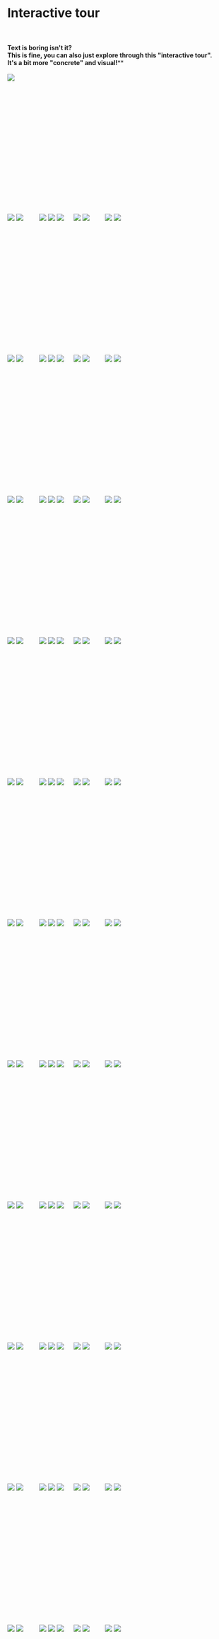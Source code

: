 # Interactive tour

<br><br>
<b>Text is boring isn't it?</b>  
<b>This is fine, you can also just explore through this "interactive tour".</b>  
<b>It's a bit more "concrete" and visual!</b>**
<br><br>
<a href="https://github.com/pl453s/linux-mint-gnome/blob/main/tour/tour.md#1msd"><img src="../btn/begin.png"></a>

<br><br><br><br><br><br><br><br><br><br><br><br><br><br><br><br>

<span id="1whl">
  <a href="https://github.com/pl453s/linux-mint-gnome/blob/main/tour/tour.md#1whl"><img src="../btn/back_inactive.png"></a>
  <a href="https://github.com/pl453s/linux-mint-gnome/blob/main/tour/tour.md#2whl"><img src="../btn/next.png"></a>
  &emsp;&emsp;
  <a href="https://github.com/pl453s/linux-mint-gnome/blob/main/tour/tour.md#1whl"><img src="../btn/panel_on_inactive.png"></a>
  <a href="https://github.com/pl453s/linux-mint-gnome/blob/main/tour/tour.md#1whl"><img src="../btn/dock_off_inactive.png"></a>
  <a href="https://github.com/pl453s/linux-mint-gnome/blob/main/tour/tour.md#1whl"><img src="../btn/dash_off_inactive.png"></a>
  &emsp;
  <a href="https://github.com/pl453s/linux-mint-gnome/blob/main/tour/tour.md#1whl"><img src="../btn/icons_off_inactive.png"></a>
  <a href="https://github.com/pl453s/linux-mint-gnome/blob/main/tour/tour.md#1whl"><img src="../btn/dark_off_inactive.png"></a>
  &emsp;&emsp;
  <a href="https://github.com/pl453s/linux-mint-gnome"><img src="../btn/exit.png"></a>
  <img src="../img/1.png">
</span>

<br><br><br><br><br><br><br><br><br><br><br><br><br><br><br><br>

<span id="1whd">
  <a href="https://github.com/pl453s/linux-mint-gnome/blob/main/tour/tour.md#1whd"><img src="../btn/back_inactive.png"></a>
  <a href="https://github.com/pl453s/linux-mint-gnome/blob/main/tour/tour.md#2whd"><img src="../btn/next.png"></a>
  &emsp;&emsp;
  <a href="https://github.com/pl453s/linux-mint-gnome/blob/main/tour/tour.md#1whd"><img src="../btn/panel_on_inactive.png"></a>
  <a href="https://github.com/pl453s/linux-mint-gnome/blob/main/tour/tour.md#1whd"><img src="../btn/dock_off_inactive.png"></a>
  <a href="https://github.com/pl453s/linux-mint-gnome/blob/main/tour/tour.md#1whd"><img src="../btn/dash_off_inactive.png"></a>
  &emsp;
  <a href="https://github.com/pl453s/linux-mint-gnome/blob/main/tour/tour.md#1whd"><img src="../btn/icons_off_inactive.png"></a>
  <a href="https://github.com/pl453s/linux-mint-gnome/blob/main/tour/tour.md#1whd"><img src="../btn/dark_on_inactive.png"></a>
  &emsp;&emsp;
  <a href="https://github.com/pl453s/linux-mint-gnome"><img src="../btn/exit.png"></a>
  <img src="../img/1.png">
</span>

<br><br><br><br><br><br><br><br><br><br><br><br><br><br><br><br>

<span id="1wsl">
  <a href="https://github.com/pl453s/linux-mint-gnome/blob/main/tour/tour.md#1wsl"><img src="../btn/back_inactive.png"></a>
  <a href="https://github.com/pl453s/linux-mint-gnome/blob/main/tour/tour.md#2wsl"><img src="../btn/next.png"></a>
  &emsp;&emsp;
  <a href="https://github.com/pl453s/linux-mint-gnome/blob/main/tour/tour.md#1wsl"><img src="../btn/panel_on_inactive.png"></a>
  <a href="https://github.com/pl453s/linux-mint-gnome/blob/main/tour/tour.md#1wsl"><img src="../btn/dock_off_inactive.png"></a>
  <a href="https://github.com/pl453s/linux-mint-gnome/blob/main/tour/tour.md#1wsl"><img src="../btn/dash_off_inactive.png"></a>
  &emsp;
  <a href="https://github.com/pl453s/linux-mint-gnome/blob/main/tour/tour.md#1wsl"><img src="../btn/icons_on_inactive.png"></a>
  <a href="https://github.com/pl453s/linux-mint-gnome/blob/main/tour/tour.md#1wsl"><img src="../btn/dark_off_inactive.png"></a>
  &emsp;&emsp;
  <a href="https://github.com/pl453s/linux-mint-gnome"><img src="../btn/exit.png"></a>
  <img src="../img/1.png">
</span>

<br><br><br><br><br><br><br><br><br><br><br><br><br><br><br><br>

<span id="1wsd">
  <a href="https://github.com/pl453s/linux-mint-gnome/blob/main/tour/tour.md#1wsd"><img src="../btn/back_inactive.png"></a>
  <a href="https://github.com/pl453s/linux-mint-gnome/blob/main/tour/tour.md#2wsd"><img src="../btn/next.png"></a>
  &emsp;&emsp;
  <a href="https://github.com/pl453s/linux-mint-gnome/blob/main/tour/tour.md#1wsd"><img src="../btn/panel_on_inactive.png"></a>
  <a href="https://github.com/pl453s/linux-mint-gnome/blob/main/tour/tour.md#1wsd"><img src="../btn/dock_off_inactive.png"></a>
  <a href="https://github.com/pl453s/linux-mint-gnome/blob/main/tour/tour.md#1wsd"><img src="../btn/dash_off_inactive.png"></a>
  &emsp;
  <a href="https://github.com/pl453s/linux-mint-gnome/blob/main/tour/tour.md#1wsd"><img src="../btn/icons_on_inactive.png"></a>
  <a href="https://github.com/pl453s/linux-mint-gnome/blob/main/tour/tour.md#1wsd"><img src="../btn/dark_on_inactive.png"></a>
  &emsp;&emsp;
  <a href="https://github.com/pl453s/linux-mint-gnome"><img src="../btn/exit.png"></a>
  <img src="../img/1.png">
</span>

<br><br><br><br><br><br><br><br><br><br><br><br><br><br><br><br>

<span id="1mhl">
  <a href="https://github.com/pl453s/linux-mint-gnome/blob/main/tour/tour.md#1mhl"><img src="../btn/back_inactive.png"></a>
  <a href="https://github.com/pl453s/linux-mint-gnome/blob/main/tour/tour.md#2mhl"><img src="../btn/next.png"></a>
  &emsp;&emsp;
  <a href="https://github.com/pl453s/linux-mint-gnome/blob/main/tour/tour.md#1mhl"><img src="../btn/panel_off_inactive.png"></a>
  <a href="https://github.com/pl453s/linux-mint-gnome/blob/main/tour/tour.md#1mhl"><img src="../btn/dock_on_inactive.png"></a>
  <a href="https://github.com/pl453s/linux-mint-gnome/blob/main/tour/tour.md#1mhl"><img src="../btn/dash_off_inactive.png"></a>
  &emsp;
  <a href="https://github.com/pl453s/linux-mint-gnome/blob/main/tour/tour.md#1mhl"><img src="../btn/icons_off_inactive.png"></a>
  <a href="https://github.com/pl453s/linux-mint-gnome/blob/main/tour/tour.md#1mhl"><img src="../btn/dark_off_inactive.png"></a>
  &emsp;&emsp;
  <a href="https://github.com/pl453s/linux-mint-gnome"><img src="../btn/exit.png"></a>
  <img src="../img/1.png">
</span>

<br><br><br><br><br><br><br><br><br><br><br><br><br><br><br><br>

<span id="1mhd">
  <a href="https://github.com/pl453s/linux-mint-gnome/blob/main/tour/tour.md#1mhd"><img src="../btn/back_inactive.png"></a>
  <a href="https://github.com/pl453s/linux-mint-gnome/blob/main/tour/tour.md#2mhd"><img src="../btn/next.png"></a>
  &emsp;&emsp;
  <a href="https://github.com/pl453s/linux-mint-gnome/blob/main/tour/tour.md#1mhd"><img src="../btn/panel_off_inactive.png"></a>
  <a href="https://github.com/pl453s/linux-mint-gnome/blob/main/tour/tour.md#1mhd"><img src="../btn/dock_on_inactive.png"></a>
  <a href="https://github.com/pl453s/linux-mint-gnome/blob/main/tour/tour.md#1mhd"><img src="../btn/dash_off_inactive.png"></a>
  &emsp;
  <a href="https://github.com/pl453s/linux-mint-gnome/blob/main/tour/tour.md#1mhd"><img src="../btn/icons_off_inactive.png"></a>
  <a href="https://github.com/pl453s/linux-mint-gnome/blob/main/tour/tour.md#1mhd"><img src="../btn/dark_on_inactive.png"></a>
  &emsp;&emsp;
  <a href="https://github.com/pl453s/linux-mint-gnome"><img src="../btn/exit.png"></a>
  <img src="../img/1.png">
</span>

<br><br><br><br><br><br><br><br><br><br><br><br><br><br><br><br>

<span id="1msl">
  <a href="https://github.com/pl453s/linux-mint-gnome/blob/main/tour/tour.md#1msl"><img src="../btn/back_inactive.png"></a>
  <a href="https://github.com/pl453s/linux-mint-gnome/blob/main/tour/tour.md#2msl"><img src="../btn/next.png"></a>
  &emsp;&emsp;
  <a href="https://github.com/pl453s/linux-mint-gnome/blob/main/tour/tour.md#1msl"><img src="../btn/panel_off_inactive.png"></a>
  <a href="https://github.com/pl453s/linux-mint-gnome/blob/main/tour/tour.md#1msl"><img src="../btn/dock_on_inactive.png"></a>
  <a href="https://github.com/pl453s/linux-mint-gnome/blob/main/tour/tour.md#1msl"><img src="../btn/dash_off_inactive.png"></a>
  &emsp;
  <a href="https://github.com/pl453s/linux-mint-gnome/blob/main/tour/tour.md#1msl"><img src="../btn/icons_on_inactive.png"></a>
  <a href="https://github.com/pl453s/linux-mint-gnome/blob/main/tour/tour.md#1msl"><img src="../btn/dark_off_inactive.png"></a>
  &emsp;&emsp;
  <a href="https://github.com/pl453s/linux-mint-gnome"><img src="../btn/exit.png"></a>
  <img src="../img/1.png">
</span>

<br><br><br><br><br><br><br><br><br><br><br><br><br><br><br><br>

<span id="1msd">
  <a href="https://github.com/pl453s/linux-mint-gnome/blob/main/tour/tour.md#1msd"><img src="../btn/back_inactive.png"></a>
  <a href="https://github.com/pl453s/linux-mint-gnome/blob/main/tour/tour.md#2msd"><img src="../btn/next.png"></a>
  &emsp;&emsp;
  <a href="https://github.com/pl453s/linux-mint-gnome/blob/main/tour/tour.md#1msd"><img src="../btn/panel_off_inactive.png"></a>
  <a href="https://github.com/pl453s/linux-mint-gnome/blob/main/tour/tour.md#1msd"><img src="../btn/dock_on_inactive.png"></a>
  <a href="https://github.com/pl453s/linux-mint-gnome/blob/main/tour/tour.md#1msd"><img src="../btn/dash_off_inactive.png"></a>
  &emsp;
  <a href="https://github.com/pl453s/linux-mint-gnome/blob/main/tour/tour.md#1msd"><img src="../btn/icons_on_inactive.png"></a>
  <a href="https://github.com/pl453s/linux-mint-gnome/blob/main/tour/tour.md#1msd"><img src="../btn/dark_on_inactive.png"></a>
  &emsp;&emsp;
  <a href="https://github.com/pl453s/linux-mint-gnome"><img src="../btn/exit.png"></a>
  <img src="../img/1.png">
</span>

<br><br><br><br><br><br><br><br><br><br><br><br><br><br><br><br>

<span id="1ghl">
  <a href="https://github.com/pl453s/linux-mint-gnome/blob/main/tour/tour.md#1ghl"><img src="../btn/back_inactive.png"></a>
  <a href="https://github.com/pl453s/linux-mint-gnome/blob/main/tour/tour.md#2ghl"><img src="../btn/next.png"></a>
  &emsp;&emsp;
  <a href="https://github.com/pl453s/linux-mint-gnome/blob/main/tour/tour.md#1ghl"><img src="../btn/panel_off_inactive.png"></a>
  <a href="https://github.com/pl453s/linux-mint-gnome/blob/main/tour/tour.md#1ghl"><img src="../btn/dock_off_inactive.png"></a>
  <a href="https://github.com/pl453s/linux-mint-gnome/blob/main/tour/tour.md#1ghl"><img src="../btn/dash_on_inactive.png"></a>
  &emsp;
  <a href="https://github.com/pl453s/linux-mint-gnome/blob/main/tour/tour.md#1ghl"><img src="../btn/icons_off_inactive.png"></a>
  <a href="https://github.com/pl453s/linux-mint-gnome/blob/main/tour/tour.md#1ghl"><img src="../btn/dark_off_inactive.png"></a>
  &emsp;&emsp;
  <a href="https://github.com/pl453s/linux-mint-gnome"><img src="../btn/exit.png"></a>
  <img src="../img/1.png">
</span>

<br><br><br><br><br><br><br><br><br><br><br><br><br><br><br><br>

<span id="1ghd">
  <a href="https://github.com/pl453s/linux-mint-gnome/blob/main/tour/tour.md#1ghd"><img src="../btn/back_inactive.png"></a>
  <a href="https://github.com/pl453s/linux-mint-gnome/blob/main/tour/tour.md#2ghd"><img src="../btn/next.png"></a>
  &emsp;&emsp;
  <a href="https://github.com/pl453s/linux-mint-gnome/blob/main/tour/tour.md#1ghd"><img src="../btn/panel_off_inactive.png"></a>
  <a href="https://github.com/pl453s/linux-mint-gnome/blob/main/tour/tour.md#1ghd"><img src="../btn/dock_off_inactive.png"></a>
  <a href="https://github.com/pl453s/linux-mint-gnome/blob/main/tour/tour.md#1ghd"><img src="../btn/dash_on_inactive.png"></a>
  &emsp;
  <a href="https://github.com/pl453s/linux-mint-gnome/blob/main/tour/tour.md#1ghd"><img src="../btn/icons_off_inactive.png"></a>
  <a href="https://github.com/pl453s/linux-mint-gnome/blob/main/tour/tour.md#1ghd"><img src="../btn/dark_on_inactive.png"></a>
  &emsp;&emsp;
  <a href="https://github.com/pl453s/linux-mint-gnome"><img src="../btn/exit.png"></a>
  <img src="../img/1.png">
</span>

<br><br><br><br><br><br><br><br><br><br><br><br><br><br><br><br>

<span id="1gsl">
  <a href="https://github.com/pl453s/linux-mint-gnome/blob/main/tour/tour.md#1gsl"><img src="../btn/back_inactive.png"></a>
  <a href="https://github.com/pl453s/linux-mint-gnome/blob/main/tour/tour.md#2gsl"><img src="../btn/next.png"></a>
  &emsp;&emsp;
  <a href="https://github.com/pl453s/linux-mint-gnome/blob/main/tour/tour.md#1gsl"><img src="../btn/panel_off_inactive.png"></a>
  <a href="https://github.com/pl453s/linux-mint-gnome/blob/main/tour/tour.md#1gsl"><img src="../btn/dock_off_inactive.png"></a>
  <a href="https://github.com/pl453s/linux-mint-gnome/blob/main/tour/tour.md#1gsl"><img src="../btn/dash_on_inactive.png"></a>
  &emsp;
  <a href="https://github.com/pl453s/linux-mint-gnome/blob/main/tour/tour.md#1gsl"><img src="../btn/icons_on_inactive.png"></a>
  <a href="https://github.com/pl453s/linux-mint-gnome/blob/main/tour/tour.md#1gsl"><img src="../btn/dark_off_inactive.png"></a>
  &emsp;&emsp;
  <a href="https://github.com/pl453s/linux-mint-gnome"><img src="../btn/exit.png"></a>
  <img src="../img/1.png">
</span>

<br><br><br><br><br><br><br><br><br><br><br><br><br><br><br><br>

<span id="1gsd">
  <a href="https://github.com/pl453s/linux-mint-gnome/blob/main/tour/tour.md#1gsd"><img src="../btn/back_inactive.png"></a>
  <a href="https://github.com/pl453s/linux-mint-gnome/blob/main/tour/tour.md#2gsd"><img src="../btn/next.png"></a>
  &emsp;&emsp;
  <a href="https://github.com/pl453s/linux-mint-gnome/blob/main/tour/tour.md#1gsd"><img src="../btn/panel_off_inactive.png"></a>
  <a href="https://github.com/pl453s/linux-mint-gnome/blob/main/tour/tour.md#1gsd"><img src="../btn/dock_off_inactive.png"></a>
  <a href="https://github.com/pl453s/linux-mint-gnome/blob/main/tour/tour.md#1gsd"><img src="../btn/dash_on_inactive.png"></a>
  &emsp;
  <a href="https://github.com/pl453s/linux-mint-gnome/blob/main/tour/tour.md#1gsd"><img src="../btn/icons_on_inactive.png"></a>
  <a href="https://github.com/pl453s/linux-mint-gnome/blob/main/tour/tour.md#1gsd"><img src="../btn/dark_on_inactive.png"></a>
  &emsp;&emsp;
  <a href="https://github.com/pl453s/linux-mint-gnome"><img src="../btn/exit.png"></a>
  <img src="../img/1.png">
</span>

<br><br><br><br><br><br><br><br><br><br><br><br><br><br><br><br>

<span id="2whl">
  <a href="https://github.com/pl453s/linux-mint-gnome/blob/main/tour/tour.md#1whl"><img src="../btn/back.png"></a>
  <a href="https://github.com/pl453s/linux-mint-gnome/blob/main/tour/tour.md#3whl"><img src="../btn/next.png"></a>
  &emsp;&emsp;
  <a href="https://github.com/pl453s/linux-mint-gnome/blob/main/tour/tour.md#2whl"><img src="../btn/panel_on_inactive.png"></a>
  <a href="https://github.com/pl453s/linux-mint-gnome/blob/main/tour/tour.md#2whl"><img src="../btn/dock_off_inactive.png"></a>
  <a href="https://github.com/pl453s/linux-mint-gnome/blob/main/tour/tour.md#2whl"><img src="../btn/dash_off_inactive.png"></a>
  &emsp;
  <a href="https://github.com/pl453s/linux-mint-gnome/blob/main/tour/tour.md#2whl"><img src="../btn/icons_off_inactive.png"></a>
  <a href="https://github.com/pl453s/linux-mint-gnome/blob/main/tour/tour.md#2whl"><img src="../btn/dark_off_inactive.png"></a>
  &emsp;&emsp;
  <a href="https://github.com/pl453s/linux-mint-gnome"><img src="../btn/exit.png"></a>
  <img src="../img/2.png">
</span>

<br><br><br><br><br><br><br><br><br><br><br><br><br><br><br><br>

<span id="2whd">
  <a href="https://github.com/pl453s/linux-mint-gnome/blob/main/tour/tour.md#1whd"><img src="../btn/back.png"></a>
  <a href="https://github.com/pl453s/linux-mint-gnome/blob/main/tour/tour.md#3whd"><img src="../btn/next.png"></a>
  &emsp;&emsp;
  <a href="https://github.com/pl453s/linux-mint-gnome/blob/main/tour/tour.md#2whd"><img src="../btn/panel_on_inactive.png"></a>
  <a href="https://github.com/pl453s/linux-mint-gnome/blob/main/tour/tour.md#2whd"><img src="../btn/dock_off_inactive.png"></a>
  <a href="https://github.com/pl453s/linux-mint-gnome/blob/main/tour/tour.md#2whd"><img src="../btn/dash_off_inactive.png"></a>
  &emsp;
  <a href="https://github.com/pl453s/linux-mint-gnome/blob/main/tour/tour.md#2whd"><img src="../btn/icons_off_inactive.png"></a>
  <a href="https://github.com/pl453s/linux-mint-gnome/blob/main/tour/tour.md#2whd"><img src="../btn/dark_on_inactive.png"></a>
  &emsp;&emsp;
  <a href="https://github.com/pl453s/linux-mint-gnome"><img src="../btn/exit.png"></a>
  <img src="../img/2.png">
</span>

<br><br><br><br><br><br><br><br><br><br><br><br><br><br><br><br>

<span id="2wsl">
  <a href="https://github.com/pl453s/linux-mint-gnome/blob/main/tour/tour.md#1wsl"><img src="../btn/back.png"></a>
  <a href="https://github.com/pl453s/linux-mint-gnome/blob/main/tour/tour.md#3wsl"><img src="../btn/next.png"></a>
  &emsp;&emsp;
  <a href="https://github.com/pl453s/linux-mint-gnome/blob/main/tour/tour.md#2wsl"><img src="../btn/panel_on_inactive.png"></a>
  <a href="https://github.com/pl453s/linux-mint-gnome/blob/main/tour/tour.md#2wsl"><img src="../btn/dock_off_inactive.png"></a>
  <a href="https://github.com/pl453s/linux-mint-gnome/blob/main/tour/tour.md#2wsl"><img src="../btn/dash_off_inactive.png"></a>
  &emsp;
  <a href="https://github.com/pl453s/linux-mint-gnome/blob/main/tour/tour.md#2wsl"><img src="../btn/icons_on_inactive.png"></a>
  <a href="https://github.com/pl453s/linux-mint-gnome/blob/main/tour/tour.md#2wsl"><img src="../btn/dark_off_inactive.png"></a>
  &emsp;&emsp;
  <a href="https://github.com/pl453s/linux-mint-gnome"><img src="../btn/exit.png"></a>
  <img src="../img/2.png">
</span>

<br><br><br><br><br><br><br><br><br><br><br><br><br><br><br><br>

<span id="2wsd">
  <a href="https://github.com/pl453s/linux-mint-gnome/blob/main/tour/tour.md#1wsd"><img src="../btn/back.png"></a>
  <a href="https://github.com/pl453s/linux-mint-gnome/blob/main/tour/tour.md#3wsd"><img src="../btn/next.png"></a>
  &emsp;&emsp;
  <a href="https://github.com/pl453s/linux-mint-gnome/blob/main/tour/tour.md#2wsd"><img src="../btn/panel_on_inactive.png"></a>
  <a href="https://github.com/pl453s/linux-mint-gnome/blob/main/tour/tour.md#2wsd"><img src="../btn/dock_off_inactive.png"></a>
  <a href="https://github.com/pl453s/linux-mint-gnome/blob/main/tour/tour.md#2wsd"><img src="../btn/dash_off_inactive.png"></a>
  &emsp;
  <a href="https://github.com/pl453s/linux-mint-gnome/blob/main/tour/tour.md#2wsd"><img src="../btn/icons_on_inactive.png"></a>
  <a href="https://github.com/pl453s/linux-mint-gnome/blob/main/tour/tour.md#2wsd"><img src="../btn/dark_on_inactive.png"></a>
  &emsp;&emsp;
  <a href="https://github.com/pl453s/linux-mint-gnome"><img src="../btn/exit.png"></a>
  <img src="../img/2.png">
</span>

<br><br><br><br><br><br><br><br><br><br><br><br><br><br><br><br>

<span id="2mhl">
  <a href="https://github.com/pl453s/linux-mint-gnome/blob/main/tour/tour.md#1mhl"><img src="../btn/back.png"></a>
  <a href="https://github.com/pl453s/linux-mint-gnome/blob/main/tour/tour.md#3mhl"><img src="../btn/next.png"></a>
  &emsp;&emsp;
  <a href="https://github.com/pl453s/linux-mint-gnome/blob/main/tour/tour.md#2mhl"><img src="../btn/panel_off_inactive.png"></a>
  <a href="https://github.com/pl453s/linux-mint-gnome/blob/main/tour/tour.md#2mhl"><img src="../btn/dock_on_inactive.png"></a>
  <a href="https://github.com/pl453s/linux-mint-gnome/blob/main/tour/tour.md#2mhl"><img src="../btn/dash_off_inactive.png"></a>
  &emsp;
  <a href="https://github.com/pl453s/linux-mint-gnome/blob/main/tour/tour.md#2mhl"><img src="../btn/icons_off_inactive.png"></a>
  <a href="https://github.com/pl453s/linux-mint-gnome/blob/main/tour/tour.md#2mhl"><img src="../btn/dark_off_inactive.png"></a>
  &emsp;&emsp;
  <a href="https://github.com/pl453s/linux-mint-gnome"><img src="../btn/exit.png"></a>
  <img src="../img/2.png">
</span>

<br><br><br><br><br><br><br><br><br><br><br><br><br><br><br><br>

<span id="2mhd">
  <a href="https://github.com/pl453s/linux-mint-gnome/blob/main/tour/tour.md#1mhd"><img src="../btn/back.png"></a>
  <a href="https://github.com/pl453s/linux-mint-gnome/blob/main/tour/tour.md#3mhd"><img src="../btn/next.png"></a>
  &emsp;&emsp;
  <a href="https://github.com/pl453s/linux-mint-gnome/blob/main/tour/tour.md#2mhd"><img src="../btn/panel_off_inactive.png"></a>
  <a href="https://github.com/pl453s/linux-mint-gnome/blob/main/tour/tour.md#2mhd"><img src="../btn/dock_on_inactive.png"></a>
  <a href="https://github.com/pl453s/linux-mint-gnome/blob/main/tour/tour.md#2mhd"><img src="../btn/dash_off_inactive.png"></a>
  &emsp;
  <a href="https://github.com/pl453s/linux-mint-gnome/blob/main/tour/tour.md#2mhd"><img src="../btn/icons_off_inactive.png"></a>
  <a href="https://github.com/pl453s/linux-mint-gnome/blob/main/tour/tour.md#2mhd"><img src="../btn/dark_on_inactive.png"></a>
  &emsp;&emsp;
  <a href="https://github.com/pl453s/linux-mint-gnome"><img src="../btn/exit.png"></a>
  <img src="../img/2.png">
</span>

<br><br><br><br><br><br><br><br><br><br><br><br><br><br><br><br>

<span id="2msl">
  <a href="https://github.com/pl453s/linux-mint-gnome/blob/main/tour/tour.md#1msl"><img src="../btn/back.png"></a>
  <a href="https://github.com/pl453s/linux-mint-gnome/blob/main/tour/tour.md#3msl"><img src="../btn/next.png"></a>
  &emsp;&emsp;
  <a href="https://github.com/pl453s/linux-mint-gnome/blob/main/tour/tour.md#2msl"><img src="../btn/panel_off_inactive.png"></a>
  <a href="https://github.com/pl453s/linux-mint-gnome/blob/main/tour/tour.md#2msl"><img src="../btn/dock_on_inactive.png"></a>
  <a href="https://github.com/pl453s/linux-mint-gnome/blob/main/tour/tour.md#2msl"><img src="../btn/dash_off_inactive.png"></a>
  &emsp;
  <a href="https://github.com/pl453s/linux-mint-gnome/blob/main/tour/tour.md#2msl"><img src="../btn/icons_on_inactive.png"></a>
  <a href="https://github.com/pl453s/linux-mint-gnome/blob/main/tour/tour.md#2msl"><img src="../btn/dark_off_inactive.png"></a>
  &emsp;&emsp;
  <a href="https://github.com/pl453s/linux-mint-gnome"><img src="../btn/exit.png"></a>
  <img src="../img/2.png">
</span>

<br><br><br><br><br><br><br><br><br><br><br><br><br><br><br><br>

<span id="2msd">
  <a href="https://github.com/pl453s/linux-mint-gnome/blob/main/tour/tour.md#1msd"><img src="../btn/back.png"></a>
  <a href="https://github.com/pl453s/linux-mint-gnome/blob/main/tour/tour.md#3msd"><img src="../btn/next.png"></a>
  &emsp;&emsp;
  <a href="https://github.com/pl453s/linux-mint-gnome/blob/main/tour/tour.md#2msd"><img src="../btn/panel_off_inactive.png"></a>
  <a href="https://github.com/pl453s/linux-mint-gnome/blob/main/tour/tour.md#2msd"><img src="../btn/dock_on_inactive.png"></a>
  <a href="https://github.com/pl453s/linux-mint-gnome/blob/main/tour/tour.md#2msd"><img src="../btn/dash_off_inactive.png"></a>
  &emsp;
  <a href="https://github.com/pl453s/linux-mint-gnome/blob/main/tour/tour.md#2msd"><img src="../btn/icons_on_inactive.png"></a>
  <a href="https://github.com/pl453s/linux-mint-gnome/blob/main/tour/tour.md#2msd"><img src="../btn/dark_on_inactive.png"></a>
  &emsp;&emsp;
  <a href="https://github.com/pl453s/linux-mint-gnome"><img src="../btn/exit.png"></a>
  <img src="../img/2.png">
</span>

<br><br><br><br><br><br><br><br><br><br><br><br><br><br><br><br>

<span id="2ghl">
  <a href="https://github.com/pl453s/linux-mint-gnome/blob/main/tour/tour.md#1ghl"><img src="../btn/back.png"></a>
  <a href="https://github.com/pl453s/linux-mint-gnome/blob/main/tour/tour.md#3ghl"><img src="../btn/next.png"></a>
  &emsp;&emsp;
  <a href="https://github.com/pl453s/linux-mint-gnome/blob/main/tour/tour.md#2ghl"><img src="../btn/panel_off_inactive.png"></a>
  <a href="https://github.com/pl453s/linux-mint-gnome/blob/main/tour/tour.md#2ghl"><img src="../btn/dock_off_inactive.png"></a>
  <a href="https://github.com/pl453s/linux-mint-gnome/blob/main/tour/tour.md#2ghl"><img src="../btn/dash_on_inactive.png"></a>
  &emsp;
  <a href="https://github.com/pl453s/linux-mint-gnome/blob/main/tour/tour.md#2ghl"><img src="../btn/icons_off_inactive.png"></a>
  <a href="https://github.com/pl453s/linux-mint-gnome/blob/main/tour/tour.md#2ghl"><img src="../btn/dark_off_inactive.png"></a>
  &emsp;&emsp;
  <a href="https://github.com/pl453s/linux-mint-gnome"><img src="../btn/exit.png"></a>
  <img src="../img/2.png">
</span>

<br><br><br><br><br><br><br><br><br><br><br><br><br><br><br><br>

<span id="2ghd">
  <a href="https://github.com/pl453s/linux-mint-gnome/blob/main/tour/tour.md#1ghd"><img src="../btn/back.png"></a>
  <a href="https://github.com/pl453s/linux-mint-gnome/blob/main/tour/tour.md#3ghd"><img src="../btn/next.png"></a>
  &emsp;&emsp;
  <a href="https://github.com/pl453s/linux-mint-gnome/blob/main/tour/tour.md#2ghd"><img src="../btn/panel_off_inactive.png"></a>
  <a href="https://github.com/pl453s/linux-mint-gnome/blob/main/tour/tour.md#2ghd"><img src="../btn/dock_off_inactive.png"></a>
  <a href="https://github.com/pl453s/linux-mint-gnome/blob/main/tour/tour.md#2ghd"><img src="../btn/dash_on_inactive.png"></a>
  &emsp;
  <a href="https://github.com/pl453s/linux-mint-gnome/blob/main/tour/tour.md#2ghd"><img src="../btn/icons_off_inactive.png"></a>
  <a href="https://github.com/pl453s/linux-mint-gnome/blob/main/tour/tour.md#2ghd"><img src="../btn/dark_on_inactive.png"></a>
  &emsp;&emsp;
  <a href="https://github.com/pl453s/linux-mint-gnome"><img src="../btn/exit.png"></a>
  <img src="../img/2.png">
</span>

<br><br><br><br><br><br><br><br><br><br><br><br><br><br><br><br>

<span id="2gsl">
  <a href="https://github.com/pl453s/linux-mint-gnome/blob/main/tour/tour.md#1gsl"><img src="../btn/back.png"></a>
  <a href="https://github.com/pl453s/linux-mint-gnome/blob/main/tour/tour.md#3gsl"><img src="../btn/next.png"></a>
  &emsp;&emsp;
  <a href="https://github.com/pl453s/linux-mint-gnome/blob/main/tour/tour.md#2gsl"><img src="../btn/panel_off_inactive.png"></a>
  <a href="https://github.com/pl453s/linux-mint-gnome/blob/main/tour/tour.md#2gsl"><img src="../btn/dock_off_inactive.png"></a>
  <a href="https://github.com/pl453s/linux-mint-gnome/blob/main/tour/tour.md#2gsl"><img src="../btn/dash_on_inactive.png"></a>
  &emsp;
  <a href="https://github.com/pl453s/linux-mint-gnome/blob/main/tour/tour.md#2gsl"><img src="../btn/icons_on_inactive.png"></a>
  <a href="https://github.com/pl453s/linux-mint-gnome/blob/main/tour/tour.md#2gsl"><img src="../btn/dark_off_inactive.png"></a>
  &emsp;&emsp;
  <a href="https://github.com/pl453s/linux-mint-gnome"><img src="../btn/exit.png"></a>
  <img src="../img/2.png">
</span>

<br><br><br><br><br><br><br><br><br><br><br><br><br><br><br><br>

<span id="2gsd">
  <a href="https://github.com/pl453s/linux-mint-gnome/blob/main/tour/tour.md#1gsd"><img src="../btn/back.png"></a>
  <a href="https://github.com/pl453s/linux-mint-gnome/blob/main/tour/tour.md#3gsd"><img src="../btn/next.png"></a>
  &emsp;&emsp;
  <a href="https://github.com/pl453s/linux-mint-gnome/blob/main/tour/tour.md#2gsd"><img src="../btn/panel_off_inactive.png"></a>
  <a href="https://github.com/pl453s/linux-mint-gnome/blob/main/tour/tour.md#2gsd"><img src="../btn/dock_off_inactive.png"></a>
  <a href="https://github.com/pl453s/linux-mint-gnome/blob/main/tour/tour.md#2gsd"><img src="../btn/dash_on_inactive.png"></a>
  &emsp;
  <a href="https://github.com/pl453s/linux-mint-gnome/blob/main/tour/tour.md#2gsd"><img src="../btn/icons_on_inactive.png"></a>
  <a href="https://github.com/pl453s/linux-mint-gnome/blob/main/tour/tour.md#2gsd"><img src="../btn/dark_on_inactive.png"></a>
  &emsp;&emsp;
  <a href="https://github.com/pl453s/linux-mint-gnome"><img src="../btn/exit.png"></a>
  <img src="../img/2.png">
</span>

<br><br><br><br><br><br><br><br><br><br><br><br><br><br><br><br>

<span id="3whl">
  <a href="https://github.com/pl453s/linux-mint-gnome/blob/main/tour/tour.md#2whl"><img src="../btn/back.png"></a>
  <a href="https://github.com/pl453s/linux-mint-gnome/blob/main/tour/tour.md#4whl"><img src="../btn/next.png"></a>
  &emsp;&emsp;
  <a href="https://github.com/pl453s/linux-mint-gnome/blob/main/tour/tour.md#3whl"><img src="../btn/panel_on.png"></a>
  <a href="https://github.com/pl453s/linux-mint-gnome/blob/main/tour/tour.md#3mhl"><img src="../btn/dock_off.png"></a>
  <a href="https://github.com/pl453s/linux-mint-gnome/blob/main/tour/tour.md#3ghl"><img src="../btn/dash_off.png"></a>
  &emsp;
  <a href="https://github.com/pl453s/linux-mint-gnome/blob/main/tour/tour.md#3wsl"><img src="../btn/icons_off.png"></a>
  <a href="https://github.com/pl453s/linux-mint-gnome/blob/main/tour/tour.md#3whd"><img src="../btn/dark_off.png"></a>
  &emsp;&emsp;
  <a href="https://github.com/pl453s/linux-mint-gnome"><img src="../btn/exit.png"></a>
  <img src="../img/3_whl.png">
</span>

<br><br><br><br><br><br><br><br><br><br><br><br><br><br><br><br>

<span id="3whd">
  <a href="https://github.com/pl453s/linux-mint-gnome/blob/main/tour/tour.md#2whd"><img src="../btn/back.png"></a>
  <a href="https://github.com/pl453s/linux-mint-gnome/blob/main/tour/tour.md#4whd"><img src="../btn/next.png"></a>
  &emsp;&emsp;
  <a href="https://github.com/pl453s/linux-mint-gnome/blob/main/tour/tour.md#3whd"><img src="../btn/panel_on.png"></a>
  <a href="https://github.com/pl453s/linux-mint-gnome/blob/main/tour/tour.md#3mhd"><img src="../btn/dock_off.png"></a>
  <a href="https://github.com/pl453s/linux-mint-gnome/blob/main/tour/tour.md#3ghd"><img src="../btn/dash_off.png"></a>
  &emsp;
  <a href="https://github.com/pl453s/linux-mint-gnome/blob/main/tour/tour.md#3wsd"><img src="../btn/icons_off.png"></a>
  <a href="https://github.com/pl453s/linux-mint-gnome/blob/main/tour/tour.md#3whl"><img src="../btn/dark_on.png"></a>
  &emsp;&emsp;
  <a href="https://github.com/pl453s/linux-mint-gnome"><img src="../btn/exit.png"></a>
  <img src="../img/3_whd.png">
</span>

<br><br><br><br><br><br><br><br><br><br><br><br><br><br><br><br>

<span id="3wsl">
  <a href="https://github.com/pl453s/linux-mint-gnome/blob/main/tour/tour.md#2wsl"><img src="../btn/back.png"></a>
  <a href="https://github.com/pl453s/linux-mint-gnome/blob/main/tour/tour.md#4wsl"><img src="../btn/next.png"></a>
  &emsp;&emsp;
  <a href="https://github.com/pl453s/linux-mint-gnome/blob/main/tour/tour.md#3wsl"><img src="../btn/panel_on.png"></a>
  <a href="https://github.com/pl453s/linux-mint-gnome/blob/main/tour/tour.md#3msl"><img src="../btn/dock_off.png"></a>
  <a href="https://github.com/pl453s/linux-mint-gnome/blob/main/tour/tour.md#3gsl"><img src="../btn/dash_off.png"></a>
  &emsp;
  <a href="https://github.com/pl453s/linux-mint-gnome/blob/main/tour/tour.md#3whl"><img src="../btn/icons_on.png"></a>
  <a href="https://github.com/pl453s/linux-mint-gnome/blob/main/tour/tour.md#3wsd"><img src="../btn/dark_off.png"></a>
  &emsp;&emsp;
  <a href="https://github.com/pl453s/linux-mint-gnome"><img src="../btn/exit.png"></a>
  <img src="../img/3_wsl.png">
</span>

<br><br><br><br><br><br><br><br><br><br><br><br><br><br><br><br>

<span id="3wsd">
  <a href="https://github.com/pl453s/linux-mint-gnome/blob/main/tour/tour.md#2wsd"><img src="../btn/back.png"></a>
  <a href="https://github.com/pl453s/linux-mint-gnome/blob/main/tour/tour.md#4wsd"><img src="../btn/next.png"></a>
  &emsp;&emsp;
  <a href="https://github.com/pl453s/linux-mint-gnome/blob/main/tour/tour.md#3wsd"><img src="../btn/panel_on.png"></a>
  <a href="https://github.com/pl453s/linux-mint-gnome/blob/main/tour/tour.md#3msd"><img src="../btn/dock_off.png"></a>
  <a href="https://github.com/pl453s/linux-mint-gnome/blob/main/tour/tour.md#3gsd"><img src="../btn/dash_off.png"></a>
  &emsp;
  <a href="https://github.com/pl453s/linux-mint-gnome/blob/main/tour/tour.md#3whd"><img src="../btn/icons_on.png"></a>
  <a href="https://github.com/pl453s/linux-mint-gnome/blob/main/tour/tour.md#3wsl"><img src="../btn/dark_on.png"></a>
  &emsp;&emsp;
  <a href="https://github.com/pl453s/linux-mint-gnome"><img src="../btn/exit.png"></a>
  <img src="../img/3_wsd.png">
</span>

<br><br><br><br><br><br><br><br><br><br><br><br><br><br><br><br>

<span id="3mhl">
  <a href="https://github.com/pl453s/linux-mint-gnome/blob/main/tour/tour.md#2mhl"><img src="../btn/back.png"></a>
  <a href="https://github.com/pl453s/linux-mint-gnome/blob/main/tour/tour.md#4mhl"><img src="../btn/next.png"></a>
  &emsp;&emsp;
  <a href="https://github.com/pl453s/linux-mint-gnome/blob/main/tour/tour.md#3whl"><img src="../btn/panel_off.png"></a>
  <a href="https://github.com/pl453s/linux-mint-gnome/blob/main/tour/tour.md#3mhl"><img src="../btn/dock_on.png"></a>
  <a href="https://github.com/pl453s/linux-mint-gnome/blob/main/tour/tour.md#3ghl"><img src="../btn/dash_off.png"></a>
  &emsp;
  <a href="https://github.com/pl453s/linux-mint-gnome/blob/main/tour/tour.md#3msl"><img src="../btn/icons_off.png"></a>
  <a href="https://github.com/pl453s/linux-mint-gnome/blob/main/tour/tour.md#3mhd"><img src="../btn/dark_off.png"></a>
  &emsp;&emsp;
  <a href="https://github.com/pl453s/linux-mint-gnome"><img src="../btn/exit.png"></a>
  <img src="../img/3_mhl.png">
</span>

<br><br><br><br><br><br><br><br><br><br><br><br><br><br><br><br>

<span id="3mhd">
  <a href="https://github.com/pl453s/linux-mint-gnome/blob/main/tour/tour.md#2mhd"><img src="../btn/back.png"></a>
  <a href="https://github.com/pl453s/linux-mint-gnome/blob/main/tour/tour.md#4mhd"><img src="../btn/next.png"></a>
  &emsp;&emsp;
  <a href="https://github.com/pl453s/linux-mint-gnome/blob/main/tour/tour.md#3whd"><img src="../btn/panel_off.png"></a>
  <a href="https://github.com/pl453s/linux-mint-gnome/blob/main/tour/tour.md#3mhd"><img src="../btn/dock_on.png"></a>
  <a href="https://github.com/pl453s/linux-mint-gnome/blob/main/tour/tour.md#3ghd"><img src="../btn/dash_off.png"></a>
  &emsp;
  <a href="https://github.com/pl453s/linux-mint-gnome/blob/main/tour/tour.md#3msd"><img src="../btn/icons_off.png"></a>
  <a href="https://github.com/pl453s/linux-mint-gnome/blob/main/tour/tour.md#3mhl"><img src="../btn/dark_on.png"></a>
  &emsp;&emsp;
  <a href="https://github.com/pl453s/linux-mint-gnome"><img src="../btn/exit.png"></a>
  <img src="../img/3_mhd.png">
</span>

<br><br><br><br><br><br><br><br><br><br><br><br><br><br><br><br>

<span id="3msl">
  <a href="https://github.com/pl453s/linux-mint-gnome/blob/main/tour/tour.md#2msl"><img src="../btn/back.png"></a>
  <a href="https://github.com/pl453s/linux-mint-gnome/blob/main/tour/tour.md#4msl"><img src="../btn/next.png"></a>
  &emsp;&emsp;
  <a href="https://github.com/pl453s/linux-mint-gnome/blob/main/tour/tour.md#3wsl"><img src="../btn/panel_off.png"></a>
  <a href="https://github.com/pl453s/linux-mint-gnome/blob/main/tour/tour.md#3msl"><img src="../btn/dock_on.png"></a>
  <a href="https://github.com/pl453s/linux-mint-gnome/blob/main/tour/tour.md#3gsl"><img src="../btn/dash_off.png"></a>
  &emsp;
  <a href="https://github.com/pl453s/linux-mint-gnome/blob/main/tour/tour.md#3mhl"><img src="../btn/icons_on.png"></a>
  <a href="https://github.com/pl453s/linux-mint-gnome/blob/main/tour/tour.md#3msd"><img src="../btn/dark_off.png"></a>
  &emsp;&emsp;
  <a href="https://github.com/pl453s/linux-mint-gnome"><img src="../btn/exit.png"></a>
  <img src="../img/3_msl.png">
</span>

<br><br><br><br><br><br><br><br><br><br><br><br><br><br><br><br>

<span id="3msd">
  <a href="https://github.com/pl453s/linux-mint-gnome/blob/main/tour/tour.md#2msd"><img src="../btn/back.png"></a>
  <a href="https://github.com/pl453s/linux-mint-gnome/blob/main/tour/tour.md#4msd"><img src="../btn/next.png"></a>
  &emsp;&emsp;
  <a href="https://github.com/pl453s/linux-mint-gnome/blob/main/tour/tour.md#3wsd"><img src="../btn/panel_off.png"></a>
  <a href="https://github.com/pl453s/linux-mint-gnome/blob/main/tour/tour.md#3msd"><img src="../btn/dock_on.png"></a>
  <a href="https://github.com/pl453s/linux-mint-gnome/blob/main/tour/tour.md#3gsd"><img src="../btn/dash_off.png"></a>
  &emsp;
  <a href="https://github.com/pl453s/linux-mint-gnome/blob/main/tour/tour.md#3mhd"><img src="../btn/icons_on.png"></a>
  <a href="https://github.com/pl453s/linux-mint-gnome/blob/main/tour/tour.md#3msl"><img src="../btn/dark_on.png"></a>
  &emsp;&emsp;
  <a href="https://github.com/pl453s/linux-mint-gnome"><img src="../btn/exit.png"></a>
  <img src="../img/3_msd.png">
</span>

<br><br><br><br><br><br><br><br><br><br><br><br><br><br><br><br>

<span id="3ghl">
  <a href="https://github.com/pl453s/linux-mint-gnome/blob/main/tour/tour.md#2ghl"><img src="../btn/back.png"></a>
  <a href="https://github.com/pl453s/linux-mint-gnome/blob/main/tour/tour.md#4ghl"><img src="../btn/next.png"></a>
  &emsp;&emsp;
  <a href="https://github.com/pl453s/linux-mint-gnome/blob/main/tour/tour.md#3whl"><img src="../btn/panel_off.png"></a>
  <a href="https://github.com/pl453s/linux-mint-gnome/blob/main/tour/tour.md#3mhl"><img src="../btn/dock_off.png"></a>
  <a href="https://github.com/pl453s/linux-mint-gnome/blob/main/tour/tour.md#3ghl"><img src="../btn/dash_on.png"></a>
  &emsp;
  <a href="https://github.com/pl453s/linux-mint-gnome/blob/main/tour/tour.md#3gsl"><img src="../btn/icons_off.png"></a>
  <a href="https://github.com/pl453s/linux-mint-gnome/blob/main/tour/tour.md#3ghd"><img src="../btn/dark_off.png"></a>
  &emsp;&emsp;
  <a href="https://github.com/pl453s/linux-mint-gnome"><img src="../btn/exit.png"></a>
  <img src="../img/3_ghl.png">
</span>

<br><br><br><br><br><br><br><br><br><br><br><br><br><br><br><br>

<span id="3ghd">
  <a href="https://github.com/pl453s/linux-mint-gnome/blob/main/tour/tour.md#2ghd"><img src="../btn/back.png"></a>
  <a href="https://github.com/pl453s/linux-mint-gnome/blob/main/tour/tour.md#4ghd"><img src="../btn/next.png"></a>
  &emsp;&emsp;
  <a href="https://github.com/pl453s/linux-mint-gnome/blob/main/tour/tour.md#3whd"><img src="../btn/panel_off.png"></a>
  <a href="https://github.com/pl453s/linux-mint-gnome/blob/main/tour/tour.md#3mhd"><img src="../btn/dock_off.png"></a>
  <a href="https://github.com/pl453s/linux-mint-gnome/blob/main/tour/tour.md#3ghd"><img src="../btn/dash_on.png"></a>
  &emsp;
  <a href="https://github.com/pl453s/linux-mint-gnome/blob/main/tour/tour.md#3gsd"><img src="../btn/icons_off.png"></a>
  <a href="https://github.com/pl453s/linux-mint-gnome/blob/main/tour/tour.md#3ghl"><img src="../btn/dark_on.png"></a>
  &emsp;&emsp;
  <a href="https://github.com/pl453s/linux-mint-gnome"><img src="../btn/exit.png"></a>
  <img src="../img/3_ghd.png">
</span>

<br><br><br><br><br><br><br><br><br><br><br><br><br><br><br><br>

<span id="3gsl">
  <a href="https://github.com/pl453s/linux-mint-gnome/blob/main/tour/tour.md#2gsl"><img src="../btn/back.png"></a>
  <a href="https://github.com/pl453s/linux-mint-gnome/blob/main/tour/tour.md#4gsl"><img src="../btn/next.png"></a>
  &emsp;&emsp;
  <a href="https://github.com/pl453s/linux-mint-gnome/blob/main/tour/tour.md#3wsl"><img src="../btn/panel_off.png"></a>
  <a href="https://github.com/pl453s/linux-mint-gnome/blob/main/tour/tour.md#3msl"><img src="../btn/dock_off.png"></a>
  <a href="https://github.com/pl453s/linux-mint-gnome/blob/main/tour/tour.md#3gsl"><img src="../btn/dash_on.png"></a>
  &emsp;
  <a href="https://github.com/pl453s/linux-mint-gnome/blob/main/tour/tour.md#3ghl"><img src="../btn/icons_on.png"></a>
  <a href="https://github.com/pl453s/linux-mint-gnome/blob/main/tour/tour.md#3gsd"><img src="../btn/dark_off.png"></a>
  &emsp;&emsp;
  <a href="https://github.com/pl453s/linux-mint-gnome"><img src="../btn/exit.png"></a>
  <img src="../img/3_gsl.png">
</span>

<br><br><br><br><br><br><br><br><br><br><br><br><br><br><br><br>

<span id="3gsd">
  <a href="https://github.com/pl453s/linux-mint-gnome/blob/main/tour/tour.md#2gsd"><img src="../btn/back.png"></a>
  <a href="https://github.com/pl453s/linux-mint-gnome/blob/main/tour/tour.md#4gsd"><img src="../btn/next.png"></a>
  &emsp;&emsp;
  <a href="https://github.com/pl453s/linux-mint-gnome/blob/main/tour/tour.md#3wsd"><img src="../btn/panel_off.png"></a>
  <a href="https://github.com/pl453s/linux-mint-gnome/blob/main/tour/tour.md#3msd"><img src="../btn/dock_off.png"></a>
  <a href="https://github.com/pl453s/linux-mint-gnome/blob/main/tour/tour.md#3gsd"><img src="../btn/dash_on.png"></a>
  &emsp;
  <a href="https://github.com/pl453s/linux-mint-gnome/blob/main/tour/tour.md#3ghd"><img src="../btn/icons_on.png"></a>
  <a href="https://github.com/pl453s/linux-mint-gnome/blob/main/tour/tour.md#3gsl"><img src="../btn/dark_on.png"></a>
  &emsp;&emsp;
  <a href="https://github.com/pl453s/linux-mint-gnome"><img src="../btn/exit.png"></a>
  <img src="../img/3_gsd.png">
</span>

<br><br><br><br><br><br><br><br><br><br><br><br><br><br><br><br>

<span id="4whl">
  <a href="https://github.com/pl453s/linux-mint-gnome/blob/main/tour/tour.md#3whl"><img src="../btn/back.png"></a>
  <a href="https://github.com/pl453s/linux-mint-gnome/blob/main/tour/tour.md#4whl"><img src="../btn/next_inactive.png"></a>
  &emsp;&emsp;
  <a href="https://github.com/pl453s/linux-mint-gnome/blob/main/tour/tour.md#4whl"><img src="../btn/panel_on.png"></a>
  <a href="https://github.com/pl453s/linux-mint-gnome/blob/main/tour/tour.md#4mhl"><img src="../btn/dock_off.png"></a>
  <a href="https://github.com/pl453s/linux-mint-gnome/blob/main/tour/tour.md#4ghl"><img src="../btn/dash_off.png"></a>
  &emsp;
  <a href="https://github.com/pl453s/linux-mint-gnome/blob/main/tour/tour.md#4whl"><img src="../btn/icons_off_inactive.png"></a>
  <a href="https://github.com/pl453s/linux-mint-gnome/blob/main/tour/tour.md#4whl"><img src="../btn/dark_off_inactive.png"></a>
  &emsp;&emsp;
  <a href="https://github.com/pl453s/linux-mint-gnome"><img src="../btn/exit.png"></a>
  <img src="../img/4_w.png">
</span>

<br><br><br><br><br><br><br><br><br><br><br><br><br><br><br><br>

<span id="4whd">
  <a href="https://github.com/pl453s/linux-mint-gnome/blob/main/tour/tour.md#3whd"><img src="../btn/back.png"></a>
  <a href="https://github.com/pl453s/linux-mint-gnome/blob/main/tour/tour.md#4whd"><img src="../btn/next_inactive.png"></a>
  &emsp;&emsp;
  <a href="https://github.com/pl453s/linux-mint-gnome/blob/main/tour/tour.md#4whd"><img src="../btn/panel_on.png"></a>
  <a href="https://github.com/pl453s/linux-mint-gnome/blob/main/tour/tour.md#4mhd"><img src="../btn/dock_off.png"></a>
  <a href="https://github.com/pl453s/linux-mint-gnome/blob/main/tour/tour.md#4ghd"><img src="../btn/dash_off.png"></a>
  &emsp;
  <a href="https://github.com/pl453s/linux-mint-gnome/blob/main/tour/tour.md#4whd"><img src="../btn/icons_off_inactive.png"></a>
  <a href="https://github.com/pl453s/linux-mint-gnome/blob/main/tour/tour.md#4whd"><img src="../btn/dark_on_inactive.png"></a>
  &emsp;&emsp;
  <a href="https://github.com/pl453s/linux-mint-gnome"><img src="../btn/exit.png"></a>
  <img src="../img/4_w.png">
</span>

<br><br><br><br><br><br><br><br><br><br><br><br><br><br><br><br>

<span id="4wsl">
  <a href="https://github.com/pl453s/linux-mint-gnome/blob/main/tour/tour.md#3wsl"><img src="../btn/back.png"></a>
  <a href="https://github.com/pl453s/linux-mint-gnome/blob/main/tour/tour.md#4wsl"><img src="../btn/next_inactive.png"></a>
  &emsp;&emsp;
  <a href="https://github.com/pl453s/linux-mint-gnome/blob/main/tour/tour.md#4wsl"><img src="../btn/panel_on.png"></a>
  <a href="https://github.com/pl453s/linux-mint-gnome/blob/main/tour/tour.md#4msl"><img src="../btn/dock_off.png"></a>
  <a href="https://github.com/pl453s/linux-mint-gnome/blob/main/tour/tour.md#4gsl"><img src="../btn/dash_off.png"></a>
  &emsp;
  <a href="https://github.com/pl453s/linux-mint-gnome/blob/main/tour/tour.md#4wsl"><img src="../btn/icons_on_inactive.png"></a>
  <a href="https://github.com/pl453s/linux-mint-gnome/blob/main/tour/tour.md#4wsl"><img src="../btn/dark_off_inactive.png"></a>
  &emsp;&emsp;
  <a href="https://github.com/pl453s/linux-mint-gnome"><img src="../btn/exit.png"></a>
  <img src="../img/4_w.png">
</span>

<br><br><br><br><br><br><br><br><br><br><br><br><br><br><br><br>

<span id="4wsd">
  <a href="https://github.com/pl453s/linux-mint-gnome/blob/main/tour/tour.md#3wsd"><img src="../btn/back.png"></a>
  <a href="https://github.com/pl453s/linux-mint-gnome/blob/main/tour/tour.md#4wsd"><img src="../btn/next_inactive.png"></a>
  &emsp;&emsp;
  <a href="https://github.com/pl453s/linux-mint-gnome/blob/main/tour/tour.md#4wsd"><img src="../btn/panel_on.png"></a>
  <a href="https://github.com/pl453s/linux-mint-gnome/blob/main/tour/tour.md#4msd"><img src="../btn/dock_off.png"></a>
  <a href="https://github.com/pl453s/linux-mint-gnome/blob/main/tour/tour.md#4gsd"><img src="../btn/dash_off.png"></a>
  &emsp;
  <a href="https://github.com/pl453s/linux-mint-gnome/blob/main/tour/tour.md#4wsd"><img src="../btn/icons_on_inactive.png"></a>
  <a href="https://github.com/pl453s/linux-mint-gnome/blob/main/tour/tour.md#4wsd"><img src="../btn/dark_on_inactive.png"></a>
  &emsp;&emsp;
  <a href="https://github.com/pl453s/linux-mint-gnome"><img src="../btn/exit.png"></a>
  <img src="../img/4_w.png">
</span>

<br><br><br><br><br><br><br><br><br><br><br><br><br><br><br><br>

<span id="4mhl">
  <a href="https://github.com/pl453s/linux-mint-gnome/blob/main/tour/tour.md#3mhl"><img src="../btn/back.png"></a>
  <a href="https://github.com/pl453s/linux-mint-gnome/blob/main/tour/tour.md#4mhl"><img src="../btn/next_inactive.png"></a>
  &emsp;&emsp;
  <a href="https://github.com/pl453s/linux-mint-gnome/blob/main/tour/tour.md#4whl"><img src="../btn/panel_off.png"></a>
  <a href="https://github.com/pl453s/linux-mint-gnome/blob/main/tour/tour.md#4mhl"><img src="../btn/dock_on.png"></a>
  <a href="https://github.com/pl453s/linux-mint-gnome/blob/main/tour/tour.md#4ghl"><img src="../btn/dash_off.png"></a>
  &emsp;
  <a href="https://github.com/pl453s/linux-mint-gnome/blob/main/tour/tour.md#4mhl"><img src="../btn/icons_off_inactive.png"></a>
  <a href="https://github.com/pl453s/linux-mint-gnome/blob/main/tour/tour.md#4mhl"><img src="../btn/dark_off_inactive.png"></a>
  &emsp;&emsp;
  <a href="https://github.com/pl453s/linux-mint-gnome"><img src="../btn/exit.png"></a>
  <img src="../img/4_m.png">
</span>

<br><br><br><br><br><br><br><br><br><br><br><br><br><br><br><br>

<span id="4mhd">
  <a href="https://github.com/pl453s/linux-mint-gnome/blob/main/tour/tour.md#3mhd"><img src="../btn/back.png"></a>
  <a href="https://github.com/pl453s/linux-mint-gnome/blob/main/tour/tour.md#4mhd"><img src="../btn/next_inactive.png"></a>
  &emsp;&emsp;
  <a href="https://github.com/pl453s/linux-mint-gnome/blob/main/tour/tour.md#4whd"><img src="../btn/panel_off.png"></a>
  <a href="https://github.com/pl453s/linux-mint-gnome/blob/main/tour/tour.md#4mhd"><img src="../btn/dock_on.png"></a>
  <a href="https://github.com/pl453s/linux-mint-gnome/blob/main/tour/tour.md#4ghd"><img src="../btn/dash_off.png"></a>
  &emsp;
  <a href="https://github.com/pl453s/linux-mint-gnome/blob/main/tour/tour.md#4mhd"><img src="../btn/icons_off_inactive.png"></a>
  <a href="https://github.com/pl453s/linux-mint-gnome/blob/main/tour/tour.md#4mhd"><img src="../btn/dark_on_inactive.png"></a>
  &emsp;&emsp;
  <a href="https://github.com/pl453s/linux-mint-gnome"><img src="../btn/exit.png"></a>
  <img src="../img/4_m.png">
</span>

<br><br><br><br><br><br><br><br><br><br><br><br><br><br><br><br>

<span id="4msl">
  <a href="https://github.com/pl453s/linux-mint-gnome/blob/main/tour/tour.md#3msl"><img src="../btn/back.png"></a>
  <a href="https://github.com/pl453s/linux-mint-gnome/blob/main/tour/tour.md#4msl"><img src="../btn/next_inactive.png"></a>
  &emsp;&emsp;
  <a href="https://github.com/pl453s/linux-mint-gnome/blob/main/tour/tour.md#4wsl"><img src="../btn/panel_off.png"></a>
  <a href="https://github.com/pl453s/linux-mint-gnome/blob/main/tour/tour.md#4msl"><img src="../btn/dock_on.png"></a>
  <a href="https://github.com/pl453s/linux-mint-gnome/blob/main/tour/tour.md#4gsl"><img src="../btn/dash_off.png"></a>
  &emsp;
  <a href="https://github.com/pl453s/linux-mint-gnome/blob/main/tour/tour.md#4msl"><img src="../btn/icons_on_inactive.png"></a>
  <a href="https://github.com/pl453s/linux-mint-gnome/blob/main/tour/tour.md#4msl"><img src="../btn/dark_off_inactive.png"></a>
  &emsp;&emsp;
  <a href="https://github.com/pl453s/linux-mint-gnome"><img src="../btn/exit.png"></a>
  <img src="../img/4_m.png">
</span>

<br><br><br><br><br><br><br><br><br><br><br><br><br><br><br><br>

<span id="4msd">
  <a href="https://github.com/pl453s/linux-mint-gnome/blob/main/tour/tour.md#3msd"><img src="../btn/back.png"></a>
  <a href="https://github.com/pl453s/linux-mint-gnome/blob/main/tour/tour.md#4msd"><img src="../btn/next_inactive.png"></a>
  &emsp;&emsp;
  <a href="https://github.com/pl453s/linux-mint-gnome/blob/main/tour/tour.md#4wsd"><img src="../btn/panel_off.png"></a>
  <a href="https://github.com/pl453s/linux-mint-gnome/blob/main/tour/tour.md#4msd"><img src="../btn/dock_on.png"></a>
  <a href="https://github.com/pl453s/linux-mint-gnome/blob/main/tour/tour.md#4gsd"><img src="../btn/dash_off.png"></a>
  &emsp;
  <a href="https://github.com/pl453s/linux-mint-gnome/blob/main/tour/tour.md#4msd"><img src="../btn/icons_on_inactive.png"></a>
  <a href="https://github.com/pl453s/linux-mint-gnome/blob/main/tour/tour.md#4msd"><img src="../btn/dark_on_inactive.png"></a>
  &emsp;&emsp;
  <a href="https://github.com/pl453s/linux-mint-gnome"><img src="../btn/exit.png"></a>
  <img src="../img/4_m.png">
</span>

<br><br><br><br><br><br><br><br><br><br><br><br><br><br><br><br>

<span id="4ghl">
  <a href="https://github.com/pl453s/linux-mint-gnome/blob/main/tour/tour.md#3ghl"><img src="../btn/back.png"></a>
  <a href="https://github.com/pl453s/linux-mint-gnome/blob/main/tour/tour.md#4ghl"><img src="../btn/next_inactive.png"></a>
  &emsp;&emsp;
  <a href="https://github.com/pl453s/linux-mint-gnome/blob/main/tour/tour.md#4whl"><img src="../btn/panel_off.png"></a>
  <a href="https://github.com/pl453s/linux-mint-gnome/blob/main/tour/tour.md#4mhl"><img src="../btn/dock_off.png"></a>
  <a href="https://github.com/pl453s/linux-mint-gnome/blob/main/tour/tour.md#4ghl"><img src="../btn/dash_on.png"></a>
  &emsp;
  <a href="https://github.com/pl453s/linux-mint-gnome/blob/main/tour/tour.md#4ghl"><img src="../btn/icons_off_inactive.png"></a>
  <a href="https://github.com/pl453s/linux-mint-gnome/blob/main/tour/tour.md#4ghl"><img src="../btn/dark_off_inactive.png"></a>
  &emsp;&emsp;
  <a href="https://github.com/pl453s/linux-mint-gnome"><img src="../btn/exit.png"></a>
  <img src="../img/4_g.png">
</span>

<br><br><br><br><br><br><br><br><br><br><br><br><br><br><br><br>

<span id="4ghd">
  <a href="https://github.com/pl453s/linux-mint-gnome/blob/main/tour/tour.md#3ghd"><img src="../btn/back.png"></a>
  <a href="https://github.com/pl453s/linux-mint-gnome/blob/main/tour/tour.md#4ghd"><img src="../btn/next_inactive.png"></a>
  &emsp;&emsp;
  <a href="https://github.com/pl453s/linux-mint-gnome/blob/main/tour/tour.md#4whd"><img src="../btn/panel_off.png"></a>
  <a href="https://github.com/pl453s/linux-mint-gnome/blob/main/tour/tour.md#4mhd"><img src="../btn/dock_off.png"></a>
  <a href="https://github.com/pl453s/linux-mint-gnome/blob/main/tour/tour.md#4ghd"><img src="../btn/dash_on.png"></a>
  &emsp;
  <a href="https://github.com/pl453s/linux-mint-gnome/blob/main/tour/tour.md#4ghd"><img src="../btn/icons_off_inactive.png"></a>
  <a href="https://github.com/pl453s/linux-mint-gnome/blob/main/tour/tour.md#4ghd"><img src="../btn/dark_on_inactive.png"></a>
  &emsp;&emsp;
  <a href="https://github.com/pl453s/linux-mint-gnome"><img src="../btn/exit.png"></a>
  <img src="../img/4_g.png">
</span>

<br><br><br><br><br><br><br><br><br><br><br><br><br><br><br><br>

<span id="4gsl">
  <a href="https://github.com/pl453s/linux-mint-gnome/blob/main/tour/tour.md#3gsl"><img src="../btn/back.png"></a>
  <a href="https://github.com/pl453s/linux-mint-gnome/blob/main/tour/tour.md#4gsl"><img src="../btn/next_inactive.png"></a>
  &emsp;&emsp;
  <a href="https://github.com/pl453s/linux-mint-gnome/blob/main/tour/tour.md#4wsl"><img src="../btn/panel_off.png"></a>
  <a href="https://github.com/pl453s/linux-mint-gnome/blob/main/tour/tour.md#4msl"><img src="../btn/dock_off.png"></a>
  <a href="https://github.com/pl453s/linux-mint-gnome/blob/main/tour/tour.md#4gsl"><img src="../btn/dash_on.png"></a>
  &emsp;
  <a href="https://github.com/pl453s/linux-mint-gnome/blob/main/tour/tour.md#4gsl"><img src="../btn/icons_on_inactive.png"></a>
  <a href="https://github.com/pl453s/linux-mint-gnome/blob/main/tour/tour.md#4gsl"><img src="../btn/dark_off_inactive.png"></a>
  &emsp;&emsp;
  <a href="https://github.com/pl453s/linux-mint-gnome"><img src="../btn/exit.png"></a>
  <img src="../img/4_g.png">
</span>

<br><br><br><br><br><br><br><br><br><br><br><br><br><br><br><br>

<span id="4gsd">
  <a href="https://github.com/pl453s/linux-mint-gnome/blob/main/tour/tour.md#3gsd"><img src="../btn/back.png"></a>
  <a href="https://github.com/pl453s/linux-mint-gnome/blob/main/tour/tour.md#4gsd"><img src="../btn/next_inactive.png"></a>
  &emsp;&emsp;
  <a href="https://github.com/pl453s/linux-mint-gnome/blob/main/tour/tour.md#4wsd"><img src="../btn/panel_off.png"></a>
  <a href="https://github.com/pl453s/linux-mint-gnome/blob/main/tour/tour.md#4msd"><img src="../btn/dock_off.png"></a>
  <a href="https://github.com/pl453s/linux-mint-gnome/blob/main/tour/tour.md#4gsd"><img src="../btn/dash_on.png"></a>
  &emsp;
  <a href="https://github.com/pl453s/linux-mint-gnome/blob/main/tour/tour.md#4gsd"><img src="../btn/icons_on_inactive.png"></a>
  <a href="https://github.com/pl453s/linux-mint-gnome/blob/main/tour/tour.md#4gsd"><img src="../btn/dark_on_inactive.png"></a>
  &emsp;&emsp;
  <a href="https://github.com/pl453s/linux-mint-gnome"><img src="../btn/exit.png"></a>
  <img src="../img/4_g.png">
</span>

<br><br><br><br><br><br><br><br><br><br><br><br><br><br><br><br>


